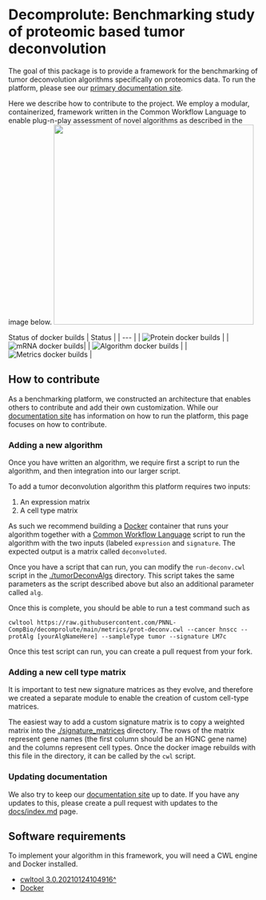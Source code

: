 # Decomprolute: Benchmarking study of proteomic based tumor deconvolution
The goal of this package is to provide a framework for the benchmarking of tumor deconvolution algorithms specifically on proteomics data. To run the platform, please see our [primary documentation site](https://pnnl-compbio.github.io/decomprolute). 

Here we describe how to contribute to the project. We employ a modular, containerized, framework written in the Common Workflow Language to enable plug-n-play assessment of novel algorithms as described in the image below.
<img src="docs/deconvFIgure1.png" width="400">

Status of docker builds
| Status | 
| --- | 
| ![Protein docker builds](https://github.com/pnnl-compBio/decomprolute/actions/workflows/docker-build-1.yml/badge.svg) |
| ![mRNA docker builds](https://github.com/pnnl-compBio/decomprolute/actions/workflows/docker-build-1.yml/badge.svg)|
| ![Algorithm docker builds](https://github.com/pnnl-compBio/decomprolute/actions/workflows/decon-alg-docker.yml/badge.svg) |
| ![Metrics docker builds](https://github.com/pnnl-compBio/decomprolute/actions/workflows/metrics-docker-build.yml/badge.svg) |

## How to contribute

As a benchmarking platform, we constructed an architecture that enables others to contribute and add their own customization. While our [documentation site](https://pnnl-compbio.github.io/decomprolute/) has information on how to run the platform, this page focuses on how to contribute.

### Adding a new algorithm
Once you have written an algorithm, we require first a script to run the algorithm, and then integration into our larger script.


To add a tumor deconvolution algorithm this platform requires two inputs:
1. An expression matrix
2. A cell type matrix

As such we recommend building a [Docker](https://www.docker.com/) container that runs your algorithm together with a [Common Workflow Language]() script to run the algorithm with the two inputs (labeled `expression` and `signature`. The expected output is a matrix called `deconvoluted`.

Once you have a script that can run, you can modify the `run-deconv.cwl` script in the [./tumorDeconvAlgs]() directory. This script takes the same parameters as the script described above but also an additional parameter called `alg`.

Once this is complete, you should be able to run a test command such as

``` 1c-enterprise
cwltool https://raw.githubusercontent.com/PNNL-CompBio/decomprolute/main/metrics/prot-deconv.cwl --cancer hnscc --protAlg [yourAlgNameHere] --sampleType tumor --signature LM7c

```

Once this test script can run, you can create a pull request from your fork.


### Adding a new cell type matrix
It is important to test new signature matrices as they evolve, and therefore we created a separate module to enable the creation of custom cell-type matrices.

The easiest way to add a custom signature matrix is to copy a weighted matrix into the [./signature_matrices](./signature_matrices) directory. The rows of the matrix represent gene names (the first column should be an HGNC gene name) and the columns represent cell types. Once the docker image rebuilds with this file in the directory, it can be called by the `cwl` script.

### Updating documentation

We also try to keep our [documentation site](https://pnnl-compbio.github.io/decomprolute/) up to date. If you have any updates to this, please create a pull request with updates to the [docs/index.md](docs/index.md) page.

## Software requirements

To implement your algorithm in this framework, you will need a CWL engine and Docker installed.

- [cwltool 3.0.20210124104916^](https://github.com/common-workflow-language/cwltool)
- [Docker](https://docs.docker.com/get-docker/)

